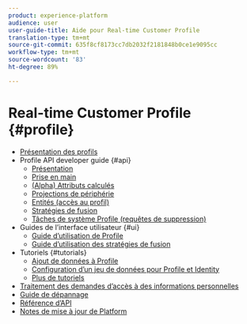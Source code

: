 ```yaml
---
product: experience-platform
audience: user
user-guide-title: Aide pour Real-time Customer Profile
translation-type: tm+mt
source-git-commit: 635f8cf8173cc7db2032f2181848b0ce1e9095cc
workflow-type: tm+mt
source-wordcount: '83'
ht-degree: 89%

---
```



# Real-time Customer Profile {#profile}

* [Présentation des profils](home.md)
* Profile API developer guide {#api}
   * [Présentation](api/overview.md)
   * [Prise en main](api/getting-started.md)
   * [(Alpha) Attributs calculés](api/computed-attributes.md)
   * [Projections de périphérie](api/edge-projections.md)
   * [Entités (accès au profil)](api/entities.md)
   * [Stratégies de fusion](api/merge-policies.md)
   * [Tâches de système Profile (requêtes de suppression)](api/profile-system-jobs.md)
* Guides de l’interface utilisateur {#ui}
   * [Guide d’utilisation de Profile](ui/user-guide.md)
   * [Guide d’utilisation des stratégies de fusion](ui/merge-policies.md)
* Tutoriels {#tutorials}
   * [Ajout de données à Profile](tutorials/add-profile-data.md)
   * [Configuration d’un jeu de données pour Profile et Identity](tutorials/dataset-configuration.md)
   * [Plus de tutoriels](https://docs.adobe.com/content/help/fr-FR/experience-platform/tutorials/home.html)
* [Traitement des demandes d’accès à des informations personnelles](privacy.md)
* [Guide de dépannage](troubleshooting.md)
* [Référence d’API](https://www.adobe.io/apis/experienceplatform/home/api-reference.html#!acpdr/swagger-specs/real-time-customer-profile.yaml)
* [Notes de mise à jour de Platform](https://docs.adobe.com/content/help/fr-FR/experience-platform/release-notes/latest.html)